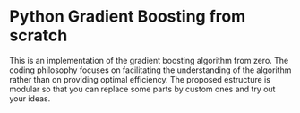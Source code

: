 # Python Gradient Boosting from scratch
This is an implementation of the gradient boosting algorithm from zero. The coding philosophy focuses on facilitating the understanding of the algorithm rather than on providing optimal efficiency.
The proposed estructure is modular so that you can replace some parts by custom ones and try out your ideas.



